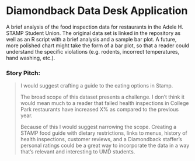 # Diamondback Data Desk Application

A brief analysis of the food inspection data for restaurants in the Adele H. STAMP Student Union. The original data set is linked in the repository as well as an R script with a brief analysis and a sample bar plot. A future, more polished chart might take the form of a bar plot, so that a reader could understand the specific violations (e.g. rodents, incorrect temperatures, hand washing, etc.).


### Story Pitch:

> I would suggest crafting a guide to the eating options in Stamp. 
>
> The broad scope of this dataset presents a challenge. I don’t think it would mean much to a reader that failed health inspections in College Park restaurants have increased X% as compared to the previous year.
>
>Because of this I would suggest narrowing the scope. Creating a STAMP food guide with dietary restrictions, links to menus, history of health inspections, customer reviews, and a Diamondback staffer’s personal ratings could be a great way to incorporate the data in a way that’s relevant and interesting to UMD students.

